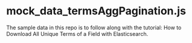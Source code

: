 # mock_data_termsAggPagination.js

The sample data in this repo is to follow along with the tutorial: How to Download All Unique Terms of a Field with Elasticsearch.

